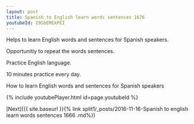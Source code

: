```yaml
---
layout: post
title: Spanish to English learn words sentences 1676 
youtubeId: I9SbEMEkPEI
---
```

 
 
Helps to learn English words and sentences for Spanish speakers.

Opportunitiy to repeat the words sentences. 

Practice English language. 
 
10 minutes practice every day. 
 
How to learn English words and sentences for Spanish speakers 
 
{% include youtubePlayer.html id=page.youtubeId %}
 
 
[Next]({{ site.baseurl }}{% link  split1/_posts/2016-11-16-Spanish to english learn words sentences 1666 .md%})
 
